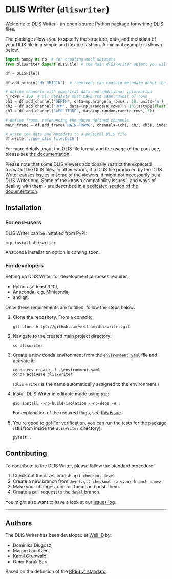 # DLIS Writer (`dliswriter`)

Welcome to DLIS Writer - an open-source Python package for writing DLIS files.

The package allows you to specify the structure, data, and metadata of your DLIS file
in a simple and flexible fashion. A minimal example is shown below.

```python
import numpy as np  # for creating mock datasets
from dliswriter import DLISFile  # the main dlis-writer object you will interact with

df = DLISFile()

df.add_origin("MY-ORIGIN")  # required; can contain metadata about the well, scan procedure, etc.

# define channels with numerical data and additional information
n_rows = 100  # all datasets must have the same number of rows
ch1 = df.add_channel('DEPTH', data=np.arange(n_rows) / 10, units='m')
ch2 = df.add_channel("RPM", data=(np.arange(n_rows) % 10).astype(float))
ch3 = df.add_channel("AMPLITUDE", data=np.random.rand(n_rows, 5))

# define frame, referencing the above defined channels
main_frame = df.add_frame("MAIN-FRAME", channels=(ch1, ch2, ch3), index_type='BOREHOLE-DEPTH')

# write the data and metadata to a physical DLIS file
df.write('./new_dlis_file.DLIS')
```

For more details about the DLIS file format and the usage of the package, please see [the documentation](https://well-id-widcdliswriter.readthedocs-hosted.com/en/latest/).

Please note that some DLIS viewers additionally restrict the expected format of the DLIS files.
In other words, if a DLIS file produced by the DLIS Writer causes issues in some of the viewers,
it might not necessarily be a DLIS Writer bug.
Some of the known compatibility issues - and ways of dealing with them - are described 
[in a dedicated section of the documentation](https://well-id-widcdliswriter.readthedocs-hosted.com/en/latest/userguide/compatibilityissues.html).


## Installation
### For end-users
DLIS Writer can be installed from PyPI:

```commandline
pip install dliswriter
```

Anaconda installation option is coming soon.

### For developers
Setting up DLIS Writer for development purposes requires: 
- Python (at least 3.10),
- Anaconda, e.g. [Miniconda](https://docs.anaconda.com/free/miniconda/),
- and [git](https://git-scm.com/).

Once these requirements are fulfilled, follow the steps below:

1. Clone the repository. From a console:
    ```commandline
    git clone https://github.com/well-id/dliswriter.git
    ```

2. Navigate to the created main project directory:
    ```commandline
    cd dliswriter
    ```

3. Create a new conda environment from the [`environment.yaml`](./environment.yaml) file and activate it:
    ```commandline
    conda env create -f .\environment.yaml
    conda activate dlis-writer
    ```
    (`dlis-writer` is the name automatically assigned to the environment.)

4. Install DLIS Writer in editable mode using `pip`:
    ```commandline
    pip install --no-build-isolation --no-deps -e .
    ```
    For explanation of the required flags, see [this issue](https://github.com/conda/conda-build/issues/4251).

5. You're good to go! For verification, you can run the tests for the package 
(still from inside the `dliswriter` directory):
    ```commandline
    pytest .
    ```

## Contributing
To contribute to the DLIS Writer, please follow the standard procedure:
1. Check out the `devel` branch: `git checkout devel`
2. Create a new branch from `devel`: `git checkout -b <your branch name>`
3. Make your changes, commit them, and push them.
4.  Create a pull request to the `devel` branch.

You might also want to have a look at our [issues log](https://github.com/well-id/dliswriter/issues).

---
## Authors
The DLIS Writer has been developed at [Well ID](https://wellid.no/) by:

* Dominika Dlugosz,
* Magne Lauritzen,
* Kamil Grunwald,
* Omer Faruk Sari.

Based on the definition of the [RP66 v1 standard](https://energistics.org/sites/default/files/RP66/V1/Toc/main.html).
